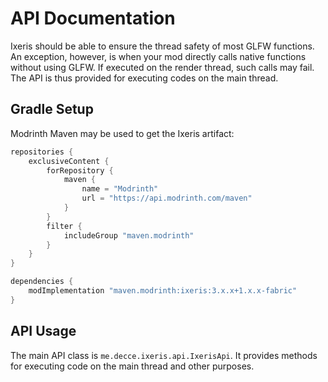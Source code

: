 # API Documentation

Ixeris should be able to ensure the thread safety of most GLFW functions. An exception, however, is when your mod directly calls native functions without using GLFW. If executed on the render thread, such calls may fail. The API is thus provided for executing codes on the main thread.

## Gradle Setup

Modrinth Maven may be used to get the Ixeris artifact:

```groovy
repositories {
    exclusiveContent {
        forRepository {
            maven {
                name = "Modrinth"
                url = "https://api.modrinth.com/maven"
            }
        }
        filter {
            includeGroup "maven.modrinth"
        }
    }
}

dependencies {
    modImplementation "maven.modrinth:ixeris:3.x.x+1.x.x-fabric"
}
```

## API Usage

The main API class is `me.decce.ixeris.api.IxerisApi`. It provides methods for executing code on the main thread and other purposes.
